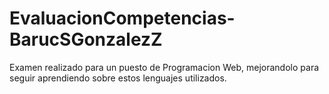 # EvaluacionCompetencias-BarucSGonzalezZ

Examen realizado para un puesto de Programacion Web, mejorandolo para 
seguir aprendiendo sobre estos lenguajes utilizados.